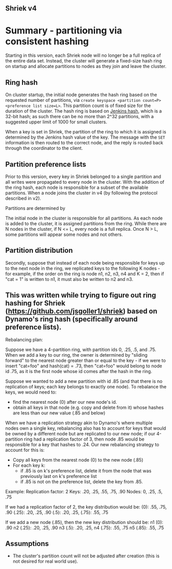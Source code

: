 Shriek v4
---
# Summary - partitioning via consistent hashing
Starting in this version, each Shriek node will no longer be a full replica of the entire
data set. Instead, the cluster will generate a fixed-size hash ring on startup and allocate
partitions to nodes as they join and leave the cluster.

## Ring hash
On cluster startup, the initial node generates the hash ring based on the requested number
of partitions, via `create keyspace <partition count=P> <preference list size=L>`. This partition
count is of fixed size for the duration of the cluster. The hash ring is based on [Jenkins hash](https://en.wikipedia.org/wiki/Jenkins_hash_function),
which is a 32-bit hash; as such there can be no more than 2^32 partitions, with a suggested upper limit of 1000 for small clusters.

When a key is set in Shriek, the partition of the ring to which it is assigned is determined by the Jenkins
hash value of the key. The message with the `SET` information is then routed to the correct node, and the
reply is routed back through the coordinator to the client.

## Partition preference lists
Prior to this version, every key in Shriek belonged to a single partition and
all writes were propagated to every node in the cluster. With the addition of the
ring hash, each node is responsible for a subset of the available partitions. When a
node joins the cluster in v4 (by following the protocol described in v2).

Partitions are determined by



The initial node in the cluster is responsible for all partitions. As each node is added
to the cluster, it is assigned partitions from the ring. While there are N nodes in the cluster,
if N <= L, every node is a full replica. Once N > L, some partitions will appear some nodes and not others.


## Partition distribution

Secondly, suppose that instead of each node being responsible for keys up to the next node in the ring,
we replicated keys to the following K nodes - for example, if the order on the ring is node n1, n2, n3, n4
and K = 2, then if "cat = 1" is written to n1, it must also be written to n2 and n3.

This was written while trying to figure out ring hashing for Shriek (https://github.com/jsgoller1/shriek) based
on Dynamo's ring hash (specifically around preference lists).
---

Rebalancing plan:

Suppose we have a 4-partition ring, with partition ids 0, .25, .5, and .75.
When we add a key to our ring, the owner is determined by "sliding forward"
to the nearest node greater than or equal to the key - if we were to insert
"cat=foo" and hash(cat) = .73, then "cat=foo" would belong to node id .75,
as it is the first node whose id comes after the hash in the ring.

Suppose we wanted to add a new partition with id .85 (and that there is no
replication of keys; each key belongs to exactly one node). To rebalance the
keys, we would need to:
- find the nearest node (0) after our new node's id.
- obtain all keys in that node (e.g. copy and delete from it) whose hashes
are less than our new value (.85 and below)

When we have a replication strategy akin to Dynamo's where multiple
nodes own a single key, rebalancing also has to account for keys
that would be owned by a different node but are replicated to our new
node; if our 4-partition ring had a replication factor of 3, then node .85
would be responsible for a key that hashes to .24. Our new rebalancing
strategy to account for this is:

- Copy all keys from the nearest node (0) to the new node (.85)
- For each key k:
  - if .85 is on k's preference list, delete it from the node that was
  previously last on k's preference list
  - if .85 is not on the preference list, delete the key from .85.


Example:
Replication factor: 2
Keys: .20, .25, .55, .75, .90
Nodes: 0, .25, .5, .75

If we had a replication factor of 2, the key distribution would be:
(0): .55, .75, .90
(.25): .20, .25, .90
(.5): .20, .25,
(.75): .55, .75

If we add a new node (.85), then the new key distribution should be:
n1 (0): .90
n2 (.25): .20, .25, .90
n3 (.5): .20, .25,
n4 (.75): .55, .75
n5 (.85): .55, .75

## Assumptions
- The cluster's partition count will not be adjusted after creation (this is not desired
for real world use).
